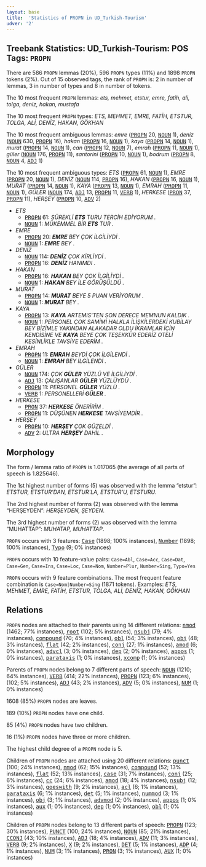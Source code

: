 ```yaml
---
layout: base
title:  'Statistics of PROPN in UD_Turkish-Tourism'
udver: '2'
---
```


## Treebank Statistics: UD_Turkish-Tourism: POS Tags: `PROPN`

There are 586 `PROPN` lemmas (20%), 596 `PROPN` types (11%) and 1898 `PROPN` tokens (2%).
Out of 15 observed tags, the rank of `PROPN` is: 2 in number of lemmas, 3 in number of types and 8 in number of tokens.

The 10 most frequent `PROPN` lemmas: <em>ets, mehmet, etstur, emre, fatih, ali, tolga, deniz, hakan, mustafa</em>

The 10 most frequent `PROPN` types:  <em>ETS, MEHMET, EMRE, FATİH, ETSTUR, TOLGA, ALİ, DENİZ, HAKAN, GÖKHAN</em>

The 10 most frequent ambiguous lemmas: <em>emre</em> (<tt><a href="tr_tourism-pos-PROPN.html">PROPN</a></tt> 20, <tt><a href="tr_tourism-pos-NOUN.html">NOUN</a></tt> 1), <em>deniz</em> (<tt><a href="tr_tourism-pos-NOUN.html">NOUN</a></tt> 630, <tt><a href="tr_tourism-pos-PROPN.html">PROPN</a></tt> 16), <em>hakan</em> (<tt><a href="tr_tourism-pos-PROPN.html">PROPN</a></tt> 16, <tt><a href="tr_tourism-pos-NOUN.html">NOUN</a></tt> 1), <em>kaya</em> (<tt><a href="tr_tourism-pos-PROPN.html">PROPN</a></tt> 14, <tt><a href="tr_tourism-pos-NOUN.html">NOUN</a></tt> 1), <em>murat</em> (<tt><a href="tr_tourism-pos-PROPN.html">PROPN</a></tt> 14, <tt><a href="tr_tourism-pos-NOUN.html">NOUN</a></tt> 1), <em>can</em> (<tt><a href="tr_tourism-pos-PROPN.html">PROPN</a></tt> 12, <tt><a href="tr_tourism-pos-NOUN.html">NOUN</a></tt> 7), <em>emrah</em> (<tt><a href="tr_tourism-pos-PROPN.html">PROPN</a></tt> 11, <tt><a href="tr_tourism-pos-NOUN.html">NOUN</a></tt> 1), <em>güler</em> (<tt><a href="tr_tourism-pos-NOUN.html">NOUN</a></tt> 176, <tt><a href="tr_tourism-pos-PROPN.html">PROPN</a></tt> 11), <em>santorini</em> (<tt><a href="tr_tourism-pos-PROPN.html">PROPN</a></tt> 10, <tt><a href="tr_tourism-pos-NOUN.html">NOUN</a></tt> 1), <em>bodrum</em> (<tt><a href="tr_tourism-pos-PROPN.html">PROPN</a></tt> 8, <tt><a href="tr_tourism-pos-NOUN.html">NOUN</a></tt> 4, <tt><a href="tr_tourism-pos-ADJ.html">ADJ</a></tt> 1)

The 10 most frequent ambiguous types:  <em>ETS</em> (<tt><a href="tr_tourism-pos-PROPN.html">PROPN</a></tt> 61, <tt><a href="tr_tourism-pos-NOUN.html">NOUN</a></tt> 1), <em>EMRE</em> (<tt><a href="tr_tourism-pos-PROPN.html">PROPN</a></tt> 20, <tt><a href="tr_tourism-pos-NOUN.html">NOUN</a></tt> 1), <em>DENİZ</em> (<tt><a href="tr_tourism-pos-NOUN.html">NOUN</a></tt> 114, <tt><a href="tr_tourism-pos-PROPN.html">PROPN</a></tt> 16), <em>HAKAN</em> (<tt><a href="tr_tourism-pos-PROPN.html">PROPN</a></tt> 16, <tt><a href="tr_tourism-pos-NOUN.html">NOUN</a></tt> 1), <em>MURAT</em> (<tt><a href="tr_tourism-pos-PROPN.html">PROPN</a></tt> 14, <tt><a href="tr_tourism-pos-NOUN.html">NOUN</a></tt> 1), <em>KAYA</em> (<tt><a href="tr_tourism-pos-PROPN.html">PROPN</a></tt> 13, <tt><a href="tr_tourism-pos-NOUN.html">NOUN</a></tt> 1), <em>EMRAH</em> (<tt><a href="tr_tourism-pos-PROPN.html">PROPN</a></tt> 11, <tt><a href="tr_tourism-pos-NOUN.html">NOUN</a></tt> 1), <em>GÜLER</em> (<tt><a href="tr_tourism-pos-NOUN.html">NOUN</a></tt> 174, <tt><a href="tr_tourism-pos-ADJ.html">ADJ</a></tt> 13, <tt><a href="tr_tourism-pos-PROPN.html">PROPN</a></tt> 11, <tt><a href="tr_tourism-pos-VERB.html">VERB</a></tt> 1), <em>HERKESE</em> (<tt><a href="tr_tourism-pos-PRON.html">PRON</a></tt> 37, <tt><a href="tr_tourism-pos-PROPN.html">PROPN</a></tt> 11), <em>HERŞEY</em> (<tt><a href="tr_tourism-pos-PROPN.html">PROPN</a></tt> 10, <tt><a href="tr_tourism-pos-ADV.html">ADV</a></tt> 2)


* <em>ETS</em>
  * <tt><a href="tr_tourism-pos-PROPN.html">PROPN</a></tt> 61: <em>SÜREKLİ <b>ETS</b> TURU TERCİH EDİYORUM .</em>
  * <tt><a href="tr_tourism-pos-NOUN.html">NOUN</a></tt> 1: <em>MÜKEMMEL BİR <b>ETS</b> TUR .</em>
* <em>EMRE</em>
  * <tt><a href="tr_tourism-pos-PROPN.html">PROPN</a></tt> 20: <em><b>EMRE</b> BEY ÇOK İLGİLİYDİ .</em>
  * <tt><a href="tr_tourism-pos-NOUN.html">NOUN</a></tt> 1: <em><b>EMRE</b> BEY .</em>
* <em>DENİZ</em>
  * <tt><a href="tr_tourism-pos-NOUN.html">NOUN</a></tt> 114: <em><b>DENİZ</b> ÇOK KİRLİYDİ .</em>
  * <tt><a href="tr_tourism-pos-PROPN.html">PROPN</a></tt> 16: <em><b>DENİZ</b> HANIMDI .</em>
* <em>HAKAN</em>
  * <tt><a href="tr_tourism-pos-PROPN.html">PROPN</a></tt> 16: <em><b>HAKAN</b> BEY ÇOK İLGİLİYDİ .</em>
  * <tt><a href="tr_tourism-pos-NOUN.html">NOUN</a></tt> 1: <em><b>HAKAN</b> BEY İLE GÖRÜŞÜLDÜ .</em>
* <em>MURAT</em>
  * <tt><a href="tr_tourism-pos-PROPN.html">PROPN</a></tt> 14: <em><b>MURAT</b> BEYE 5 PUAN VERİYORUM .</em>
  * <tt><a href="tr_tourism-pos-NOUN.html">NOUN</a></tt> 1: <em><b>MURAT</b> BEY .</em>
* <em>KAYA</em>
  * <tt><a href="tr_tourism-pos-PROPN.html">PROPN</a></tt> 13: <em><b>KAYA</b> ARTEMiS'TEN SON DERECE MEMNUN KALDIK .</em>
  * <tt><a href="tr_tourism-pos-NOUN.html">NOUN</a></tt> 1: <em>PERSONEL ÇOK SAMİMİ HALKLA İLİŞKİLERDEKİ KUBİLAY BEY BİZİMLE YAKINDAN ALAKADAR OLDU İKRAMLAR İÇİN KENDİSİNE VE <b>KAYA</b> BEYE ÇOK TEŞEKKÜR EDERİZ OTELİ KESİNLİKLE TAVSİYE EDERİM .</em>
* <em>EMRAH</em>
  * <tt><a href="tr_tourism-pos-PROPN.html">PROPN</a></tt> 11: <em><b>EMRAH</b> BEYDİ ÇOK İLGİLENDİ .</em>
  * <tt><a href="tr_tourism-pos-NOUN.html">NOUN</a></tt> 1: <em><b>EMRAH</b> BEY İLGİLENDİ .</em>
* <em>GÜLER</em>
  * <tt><a href="tr_tourism-pos-NOUN.html">NOUN</a></tt> 174: <em>ÇOK <b>GÜLER</b> YÜZLÜ VE İLGİLİYDİ .</em>
  * <tt><a href="tr_tourism-pos-ADJ.html">ADJ</a></tt> 13: <em>ÇALIŞANLAR <b>GÜLER</b> YÜZLÜYDÜ .</em>
  * <tt><a href="tr_tourism-pos-PROPN.html">PROPN</a></tt> 11: <em>PERSONEL <b>GÜLER</b> YÜZLÜ .</em>
  * <tt><a href="tr_tourism-pos-VERB.html">VERB</a></tt> 1: <em>PERSONELLERİ <b>GÜLER</b> .</em>
* <em>HERKESE</em>
  * <tt><a href="tr_tourism-pos-PRON.html">PRON</a></tt> 37: <em><b>HERKESE</b> ÖNERİRİM .</em>
  * <tt><a href="tr_tourism-pos-PROPN.html">PROPN</a></tt> 11: <em>DÜŞÜNEN <b>HERKESE</b> TAVSİYEMDİR .</em>
* <em>HERŞEY</em>
  * <tt><a href="tr_tourism-pos-PROPN.html">PROPN</a></tt> 10: <em><b>HERŞEY</b> ÇOK GÜZELDİ .</em>
  * <tt><a href="tr_tourism-pos-ADV.html">ADV</a></tt> 2: <em>ULTRA <b>HERŞEY</b> DAHİL .</em>

## Morphology

The form / lemma ratio of `PROPN` is 1.017065 (the average of all parts of speech is 1.825646).

The 1st highest number of forms (5) was observed with the lemma “etstur”: <em>ETSTUR, ETSTUR'DAN, ETSTUR'LA, ETSTUR'U, ETSTURU</em>.

The 2nd highest number of forms (2) was observed with the lemma “HERŞEYDEN”: <em>HERŞEYDEN, ŞEYDEN</em>.

The 3rd highest number of forms (2) was observed with the lemma “MUHATTAP”: <em>MUHATAP, MUHATTAP</em>.

`PROPN` occurs with 3 features: <tt><a href="tr_tourism-feat-Case.html">Case</a></tt> (1898; 100% instances), <tt><a href="tr_tourism-feat-Number.html">Number</a></tt> (1898; 100% instances), <tt><a href="tr_tourism-feat-Typo.html">Typo</a></tt> (9; 0% instances)

`PROPN` occurs with 10 feature-value pairs: `Case=Abl`, `Case=Acc`, `Case=Dat`, `Case=Gen`, `Case=Ins`, `Case=Loc`, `Case=Nom`, `Number=Plur`, `Number=Sing`, `Typo=Yes`

`PROPN` occurs with 9 feature combinations.
The most frequent feature combination is `Case=Nom|Number=Sing` (1871 tokens).
Examples: <em>ETS, MEHMET, EMRE, FATİH, ETSTUR, TOLGA, ALİ, DENİZ, HAKAN, GÖKHAN</em>


## Relations

`PROPN` nodes are attached to their parents using 14 different relations: <tt><a href="tr_tourism-dep-nmod.html">nmod</a></tt> (1462; 77% instances), <tt><a href="tr_tourism-dep-root.html">root</a></tt> (102; 5% instances), <tt><a href="tr_tourism-dep-nsubj.html">nsubj</a></tt> (79; 4% instances), <tt><a href="tr_tourism-dep-compound.html">compound</a></tt> (70; 4% instances), <tt><a href="tr_tourism-dep-obl.html">obl</a></tt> (54; 3% instances), <tt><a href="tr_tourism-dep-obj.html">obj</a></tt> (48; 3% instances), <tt><a href="tr_tourism-dep-flat.html">flat</a></tt> (42; 2% instances), <tt><a href="tr_tourism-dep-conj.html">conj</a></tt> (27; 1% instances), <tt><a href="tr_tourism-dep-amod.html">amod</a></tt> (6; 0% instances), <tt><a href="tr_tourism-dep-advcl.html">advcl</a></tt> (3; 0% instances), <tt><a href="tr_tourism-dep-dep.html">dep</a></tt> (2; 0% instances), <tt><a href="tr_tourism-dep-appos.html">appos</a></tt> (1; 0% instances), <tt><a href="tr_tourism-dep-parataxis.html">parataxis</a></tt> (1; 0% instances), <tt><a href="tr_tourism-dep-xcomp.html">xcomp</a></tt> (1; 0% instances)

Parents of `PROPN` nodes belong to 7 different parts of speech: <tt><a href="tr_tourism-pos-NOUN.html">NOUN</a></tt> (1210; 64% instances), <tt><a href="tr_tourism-pos-VERB.html">VERB</a></tt> (414; 22% instances), <tt><a href="tr_tourism-pos-PROPN.html">PROPN</a></tt> (123; 6% instances),  (102; 5% instances), <tt><a href="tr_tourism-pos-ADJ.html">ADJ</a></tt> (43; 2% instances), <tt><a href="tr_tourism-pos-ADV.html">ADV</a></tt> (5; 0% instances), <tt><a href="tr_tourism-pos-NUM.html">NUM</a></tt> (1; 0% instances)

1608 (85%) `PROPN` nodes are leaves.

189 (10%) `PROPN` nodes have one child.

85 (4%) `PROPN` nodes have two children.

16 (1%) `PROPN` nodes have three or more children.

The highest child degree of a `PROPN` node is 5.

Children of `PROPN` nodes are attached using 20 different relations: <tt><a href="tr_tourism-dep-punct.html">punct</a></tt> (100; 24% instances), <tt><a href="tr_tourism-dep-nmod.html">nmod</a></tt> (62; 15% instances), <tt><a href="tr_tourism-dep-compound.html">compound</a></tt> (52; 13% instances), <tt><a href="tr_tourism-dep-flat.html">flat</a></tt> (52; 13% instances), <tt><a href="tr_tourism-dep-case.html">case</a></tt> (31; 7% instances), <tt><a href="tr_tourism-dep-conj.html">conj</a></tt> (25; 6% instances), <tt><a href="tr_tourism-dep-cc.html">cc</a></tt> (24; 6% instances), <tt><a href="tr_tourism-dep-amod.html">amod</a></tt> (18; 4% instances), <tt><a href="tr_tourism-dep-nsubj.html">nsubj</a></tt> (12; 3% instances), <tt><a href="tr_tourism-dep-goeswith.html">goeswith</a></tt> (9; 2% instances), <tt><a href="tr_tourism-dep-acl.html">acl</a></tt> (6; 1% instances), <tt><a href="tr_tourism-dep-parataxis.html">parataxis</a></tt> (6; 1% instances), <tt><a href="tr_tourism-dep-det.html">det</a></tt> (5; 1% instances), <tt><a href="tr_tourism-dep-nummod.html">nummod</a></tt> (3; 1% instances), <tt><a href="tr_tourism-dep-obj.html">obj</a></tt> (3; 1% instances), <tt><a href="tr_tourism-dep-advmod.html">advmod</a></tt> (2; 0% instances), <tt><a href="tr_tourism-dep-appos.html">appos</a></tt> (1; 0% instances), <tt><a href="tr_tourism-dep-aux.html">aux</a></tt> (1; 0% instances), <tt><a href="tr_tourism-dep-dep.html">dep</a></tt> (1; 0% instances), <tt><a href="tr_tourism-dep-obl.html">obl</a></tt> (1; 0% instances)

Children of `PROPN` nodes belong to 13 different parts of speech: <tt><a href="tr_tourism-pos-PROPN.html">PROPN</a></tt> (123; 30% instances), <tt><a href="tr_tourism-pos-PUNCT.html">PUNCT</a></tt> (100; 24% instances), <tt><a href="tr_tourism-pos-NOUN.html">NOUN</a></tt> (85; 21% instances), <tt><a href="tr_tourism-pos-CCONJ.html">CCONJ</a></tt> (43; 10% instances), <tt><a href="tr_tourism-pos-ADJ.html">ADJ</a></tt> (18; 4% instances), <tt><a href="tr_tourism-pos-ADV.html">ADV</a></tt> (11; 3% instances), <tt><a href="tr_tourism-pos-VERB.html">VERB</a></tt> (9; 2% instances), <tt><a href="tr_tourism-pos-X.html">X</a></tt> (9; 2% instances), <tt><a href="tr_tourism-pos-DET.html">DET</a></tt> (5; 1% instances), <tt><a href="tr_tourism-pos-ADP.html">ADP</a></tt> (4; 1% instances), <tt><a href="tr_tourism-pos-NUM.html">NUM</a></tt> (3; 1% instances), <tt><a href="tr_tourism-pos-PRON.html">PRON</a></tt> (3; 1% instances), <tt><a href="tr_tourism-pos-AUX.html">AUX</a></tt> (1; 0% instances)

